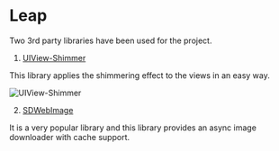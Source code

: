 # Leap

Two 3rd party libraries have been used for the project.

1. [UIView-Shimmer](https://github.com/omerfarukozturk/UIView-Shimmer)

This library applies the shimmering effect to the views in an easy way.

![UIView-Shimmer](https://media.giphy.com/media/YzDd2FzBNlfuOPY5WH/giphy.gif)

2. [SDWebImage](https://github.com/SDWebImage/SDWebImageSwiftUI)

It is a very popular library and this library provides an async image downloader with cache support.
